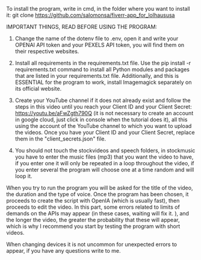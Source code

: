 To install the program, write in cmd, in the folder where you want to install it: git clone https://github.com/salomonsa/fiverr-app_for_lolhaususa

IMPORTANT THINGS, READ BEFORE USING THE PROGRAM:

1. Change the name of the dotenv file to .env, open it and write your OPENAI API token and your PEXELS API token, you will find them on their respective websites.

2. Install all requirements in the requirements.txt file. Use the pip install -r requirements.txt command to install all Python modules and packages that are listed in your requirements.txt file. Additionally, and this is ESSENTIAL for the program to work, install Imagemagick separately on its official website.

2. Create your YouTube channel if it does not already exist and follow the steps in this video until you reach your Client ID and your Client Secret: https://youtu.be/aFwZgth790Q (it is not necessary to create an account in google cloud, just click in console when the tutorial does it), all this using the account of the YouTube channel to which you want to upload the videos. Once you have your Client ID and your Client Secret, replace them in the "client_secrets.json" file.

3. You should not touch the stockvideos and speech folders, in stockmusic you have to enter the music files (mp3) that you want the video to have, if you enter one it will only be repeated in a loop throughout the video, if you enter several the program will choose one at a time random and will loop it.

When you try to run the program you will be asked for the title of the video, the duration and the type of voice. Once the program has been chosen, it proceeds to create the script with OpenIA (which is usually fast), then proceeds to edit the video. In this part, some errors related to limits of demands on the APIs may appear (in these cases, waiting will fix it. ), and the longer the video, the greater the probability that these will appear, which is why I recommend you start by testing the program with short videos.

When changing devices it is not uncommon for unexpected errors to appear, if you have any questions write to me.
